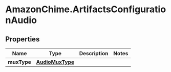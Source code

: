 # AmazonChime.ArtifactsConfigurationAudio

## Properties

Name | Type | Description | Notes
------------ | ------------- | ------------- | -------------
**muxType** | [**AudioMuxType**](AudioMuxType.md) |  | 


